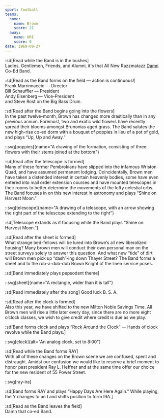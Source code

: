 ```yaml
---
sport: football
teams:
  home:
    name: Brown
    score: 21
  away:
    name: URI
    score: 0
date: 1969-09-27
---
```


:sd[Read while the Band is in the bushes]\
Ladies, Gentlemen, Friends, and Alumni, it's that All New Razzmatazz <u>Damn</u> Co-Ed Band.

:sd[Read as the Band forms on the field — action is continuous!]\
Frank Marrinnaccio — Director\
Bill Schauffler — President\
Andy Eisenberg — Vice-President\
and Steve Rost on the Big Bass Drum.

:sd[Read after the Band begins going into the flowers]\
In the past twelve-month, Brown has changed more drastically than in any previous annum. Foremost, two and exotic wild flowers have recently spread their blooms amongst Brunonias aged grass. The Band salutes the new high-rise co-ed dorm with a bouquet of poppies in lieu of a pot of gold, and plays “Up, Up and Away.”

::svg[poppies]{name="A drawing of the formation, consisting of three flowers with their stems joined at the bottom"}

:sd[Read after the telescope is formed]\
Many of these former Pembrokians have slipped into the infamous Wriston Quad, and have assumed permanent lodging. Coincidentally, Brown men have taken a distended interest in certain heavenly bodies, some have even entered into mail order extension courses and have mounted telescopes in their rooms to better determine the movements of the lofty celestial orbs. The Band focuses in on this new interest in astronomy and plays “Shine on Harvest Moon.”

::svg[telescope]{name="A drawing of a telescope, with an arrow showing the right part of the telescope extending to the right"}

:sd[Telescope extands as if focusing while the Band plays “Shine on Harvest Moon.”]

:sd[Read after the sheet is formed]\
What strange bed-fellows will be lured into Brown’s all new liberalized housing? Many brown men will conduct their own personal man on the street surveys solely to answer this question. And what new “tide” of dirt will Brown men pick up “dash”-ing down Thayer Street? The Band forms a sheet and to the rub-a-dub-dub Brown Knight of the linen service poses.

:sd[Band immediately plays pepsodent theme]

::svg[sheet]{name="A rectangle, wider than it is tall"}

:sd[Read immediately after the song] Good luck B. S. A.

:sd[Read after the clock is formed]\
Also this year, we have shifted to the new Milton Noble Savings Time. All Brown men will rise a little later every day, since there are no more eight o’clock classes, we wish to give credit where credit is due as we play.

:sd[Band forms clock and plays “Rock Around the Clock” — Hands of clock revolve while the Band plays.]

::svg[clock]{alt="An analog clock, set to 8:00"}

:sd[Read while the Band forms RAY]\
With all of these changes on the Brown scene we are confused, spent and distraught. Amidst our confusion we would like to reserve a brief moment to honor past president Ray L. Heffner and at the same time offer our choice for the new resident of 55 Power Street.

::svg[ray-ira]

:sd[Band forms RAY and plays “Happy Days Are Here Again.” While playing, the Y changes to an I and shifts position to form IRA.]

:sd[Read as the Band leaves the field]\
Damn that co-ed Band.
